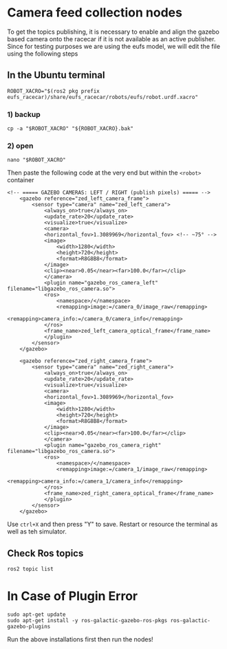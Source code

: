 # Camera feed collection nodes
To get the topics publishing, it is necessary to enable and align the gazebo based camera onto the racecar if it is not available as an active publisher.
Since for testing purposes we are using the eufs model, we will edit the file using the following steps


## In the Ubuntu terminal
```
ROBOT_XACRO="$(ros2 pkg prefix eufs_racecar)/share/eufs_racecar/robots/eufs/robot.urdf.xacro"
```

### 1) backup
```
cp -a "$ROBOT_XACRO" "${ROBOT_XACRO}.bak"
```

### 2) open
```
nano "$ROBOT_XACRO"
```


Then paste the following code at the very end but within the ```<robot>``` container

```
<!-- ===== GAZEBO CAMERAS: LEFT / RIGHT (publish pixels) ===== -->
    <gazebo reference="zed_left_camera_frame">
        <sensor type="camera" name="zed_left_camera">
            <always_on>true</always_on>
            <update_rate>20</update_rate>
            <visualize>true</visualize>
            <camera>
            <horizontal_fov>1.3089969</horizontal_fov> <!-- ~75° -->
            <image>
                <width>1280</width>
                <height>720</height>
                <format>R8G8B8</format>
            </image>
            <clip><near>0.05</near><far>100.0</far></clip>
            </camera>
            <plugin name="gazebo_ros_camera_left" filename="libgazebo_ros_camera.so">
            <ros>
                <namespace>/</namespace>
                <remapping>image:=/camera_0/image_raw</remapping>
                <remapping>camera_info:=/camera_0/camera_info</remapping>
            </ros>
            <frame_name>zed_left_camera_optical_frame</frame_name>
            </plugin>
        </sensor>
    </gazebo>

    <gazebo reference="zed_right_camera_frame">
        <sensor type="camera" name="zed_right_camera">
            <always_on>true</always_on>
            <update_rate>20</update_rate>
            <visualize>true</visualize>
            <camera>
            <horizontal_fov>1.3089969</horizontal_fov>
            <image>
                <width>1280</width>
                <height>720</height>
                <format>R8G8B8</format>
            </image>
            <clip><near>0.05</near><far>100.0</far></clip>
            </camera>
            <plugin name="gazebo_ros_camera_right" filename="libgazebo_ros_camera.so">
            <ros>
                <namespace>/</namespace>
                <remapping>image:=/camera_1/image_raw</remapping>
                <remapping>camera_info:=/camera_1/camera_info</remapping>
            </ros>
            <frame_name>zed_right_camera_optical_frame</frame_name>
            </plugin>
        </sensor>
    </gazebo>
```


Use ```ctrl+X``` and then press "Y" to save. Restart or resource the terminal as well as teh simulator.

## Check Ros topics
```
ros2 topic list
```


# In Case of Plugin Error
```
sudo apt-get update
sudo apt-get install -y ros-galactic-gazebo-ros-pkgs ros-galactic-gazebo-plugins
```
Run the above installations first then run the nodes!




